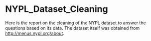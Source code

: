 # NYPL_Dataset_Cleaning
Here is the report on the cleaning of the NYPL dataset to answer the questions based on its data. The dataset itself was obtained from http://menus.nypl.org/about.
